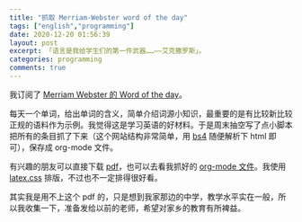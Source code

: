 ```yaml
---
title: "抓取 Merriam-Webster word of the day"
tags: ["english","programming"]
date: 2020-12-20 01:56:39
layout: post
excerpt: 「语言是我给学生们的第一件武器……——艾克撒罗斯」。
categories: programming
comments: true
---
```


我订阅了 [Merriam Webster 的 Word of the day](https://www.merriam-webster.com/word-of-the-day/calendar)。 

每天一个单词，给出单词的含义，简单介绍词源小知识，最重要的是有比较新比较正规的语料作为示例。我觉得这是学习英语的好材料。于是周末抽空写了点小脚本把所有的条目抓了下来（这个网站结构非常简单，用 [bs4](https://pypi.org/project/beautifulsoup4/) 随便解析下 html 即可），保存成 org-mode 文件。

有兴趣的朋友可以直接下载 [pdf](https://github.com/ZhangYet/vigna/releases/download/0.1.0/Merriam-Webster.Word.of.the.day.pdf)，也可以去看我抓好的 [org-mode 文件](https://github.com/ZhangYet/vigna/blob/master/books/word_of_the_day.org)。我使用 [latex.css](https://latex.now.sh/) 排版，不过也不一定排得很好看。

其实我是用不上这个 pdf 的，只是想到我家那边的中学，教学水平实在一般，所以我收集一下，准备发给以前的老师，希望对家乡的教育有所裨益。

